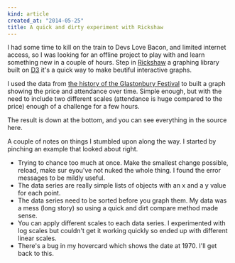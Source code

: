 ```yaml
---
kind: article
created_at: "2014-05-25"
title: A quick and dirty experiment with Rickshaw
---
```

<link type="text/css" rel="stylesheet" href="/_assets/rickshaw/graph.css">
<link type="text/css" rel="stylesheet" href="/_assets/rickshaw/detail.css">
<link type="text/css" rel="stylesheet" href="/_assets/rickshaw/legend.css">
<link type="text/css" rel="stylesheet" href="/_assets/rickshaw/lines.css">
<script src="/_assets/rickshaw/d3.js"></script>
<script src="/_assets/rickshaw/rickshaw.js"></script>

I had some time to kill on the train to Devs Love Bacon, and limited internet access, so I was looking for an offline project to play with and learn something new in a couple of hours.  Step in [Rickshaw](http://code.shutterstock.com/rickshaw/) a graphing library built on [D3](http://d3js.org/) it's a quick way to make beutiful interactive graphs.

I used the data from [the history of the Glastonbury Festival](http://www.glastonburyfestivals.co.uk/history/) to built a graph showing the price and attendance over time.  Simple enough, but with the need to include two different scales (attendance is huge compared to the price) enough of a challenge for a few hours.

The result is down at the bottom, and you can see everything in the source here.

A couple of notes on things I stumbled upon along the way.  I started by pinching an example that looked about right.

* Trying to chance too much at once.  Make the smallest change possible, reload, make sur eyou've not nuked the whole thing.  I found the error messages to be mildly useful.
* The data series are really simple lists of objects with an x and a y value for each point.
* The data series need to be sorted before you graph them.  My data was a mess (long story) so using a quick and dirt compare method made sense.
* You can apply different scales to each data series.  I experimented with log scales but couldn't get it working quickly so ended up with different linear scales.
* There's a bug in my hovercard which shows the date at 1970.  I'll get back to this.




<div id="chart_container">
	<div id="chart"></div>
	<div id="legend_container">
		<div id="smoother" title="Smoothing"></div>
		<div id="legend"></div>
	</div>
</div>

<script>

var seriesData = [];

seriesData[0] = [{
	x: 2011,
	y: 177500
}, {
	x: 2010,
	y: 177500
}, {
	x: 2008,
	y: 177500
}, {
	x: 2007,
	y: 177500
}, {
	x: 2005,
	y: 153000
}, {
	x: 2004,
	y: 150000
}, {
	x: 2003,
	y: 150000
}, {
	x: 2000,
	y: 100000
}, {
	x: 1999,
	y: 100500
}, {
	x: 1998,
	y: 100500
}, {
	x: 1997,
	y: 90000
}, {
	x: 1995,
	y: 80000
}, {
	x: 1994,
	y: 80000
}, {
	x: 1993,
	y: 80000
}, {
	x: 1992,
	y: 70000
}, {
	x: 1990,
	y: 70000
}, {
	x: 1989,
	y: 65000
}, {
	x: 1987,
	y: 60000
}, {
	x: 1986,
	y: 60000
}, {
	x: 1985,
	y: 40000
}, {
	x: 1984,
	y: 35000
}, {
	x: 1983,
	y: 30000
}, {
	x: 1982,
	y: 25000
}, {
	x: 1981,
	y: 18000
}, {
	x: 1979,
	y: 12000
}, {
	x: 1978,
	y: 500
}, {
	x: 1971,
	y: 12000
}, {
	x: 1970,
	y: 1500
}];

seriesData[1] = [{
	x: 2011,
	y: 195
}, {
	x: 2010,
	y: 185
}, {
	x: 2008,
	y: 175
}, {
	x: 2007,
	y: 145
}, {
	x: 2005,
	y: 125
}, {
	x: 2004,
	y: 112.00
}, {
	x: 2003,
	y: 105
}, {
	x: 2002,
	y: 97
}, {
	x: 2000,
	y: 87
}, {
	x: 1999,
	y: 83
}, {
	x: 1998,
	y: 80
}, {
	x: 1997,
	y: 75
}, {
	x: 1995,
	y: 70
}, {
	x: 1994,
	y: 64
}, {
	x: 1993,
	y: 62
}, {
	x: 1992,
	y: 53
}, {
	x: 1990,
	y: 41
}, {
	x: 1989,
	y: 30
}, {
	x: 1987,
	y: 21
}, {
	x: 1986,
	y: 18
}, {
	x: 1985,
	y: 16.90
}, {
	x: 1984,
	y: 13.8
}, {
	x: 1983,
	y: 12.8
}, {
	x: 1982,
	y: 8
}, {
	x: 1981,
	y: 8
}, {
	x: 1979,
	y: 5
}, {
	x: 1970,
	y: 1
}];


function compare(a,b) {
  if (a.x < b.x)
     return -1;
  if (a.x > b.x)
    return 1;
  return 0;
}

seriesData[0].sort(compare);
seriesData[1].sort(compare);


// hand made scales, could use max and min to get the right values
var scaleA = d3.scale.linear().domain([0, 200000]);
var scaleP = d3.scale.linear().domain([0, 200]);




var graph = new Rickshaw.Graph( {
	element: document.getElementById("chart"),
	width: 960,
	height: 500,
	renderer: 'line',
	series: [
		{
			color: "#c05020",
			data: seriesData[0],
			name: 'Attendance',
			scale: scaleA
		}, {
			color: "#30c020",
			data: seriesData[1],
			name: 'Price',
			scale: scaleP
		}
	]
} );



var x_ticks = new Rickshaw.Graph.Axis.X( {
	graph: graph,
	element: document.getElementById('x_axis'),
} );


graph.render();

var hoverDetail = new Rickshaw.Graph.HoverDetail( {
	graph: graph
} );

var legend = new Rickshaw.Graph.Legend( {
	graph: graph,
	element: document.getElementById('legend')

} );

var shelving = new Rickshaw.Graph.Behavior.Series.Toggle( {
	graph: graph,
	legend: legend
} );

var axes = new Rickshaw.Graph.Axis.Time( {
	graph: graph
} );
axes.render();

